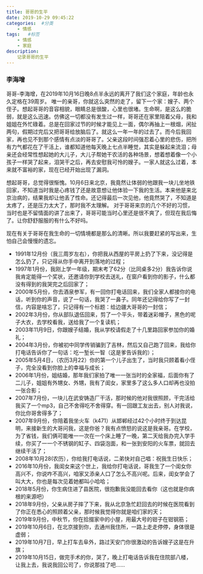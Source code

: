 ```yaml
---
title: 哥哥的生平
date: 2019-10-29 09:45:22
categories:  #分类
    - 情感
tags:   #标签
    - 情感
    - 家庭
description: 
    记录哥哥的生平
---
```


### 李海增
哥哥-李海增，在2019年10月16日晚8点半永远的离开了我们这个家庭，年龄也永久定格在39周岁。
唯一的亲哥，你就这么突然的走了，留下一个家：嫂子、两个侄子。想起哥哥的音容相貌，眼睛总是很酸，心里也很堵。生命啊，是这么的脆弱，就是这么迅速。仿佛这一切都没有发生过一样，哥哥还在家里陪着父母，我和姐姐在外忙碌着。总是在回家过节的时候才能见上一面，偶尔再抽上一根烟，闲扯两句，假期过完后又把哥哥给放脑后了。就这么一年一年的过去了。而今后我回家，再也见不到那个感情有点淡的哥哥了。父亲这段时间强忍着心里的悲伤，把所有力气都花在了干活上，谁都知道他每天晚上七点半睡觉，其实是躲起来流泪；母亲还会经常性想起她的大儿子，大儿子帮她干农活的各种场景，想着想着像一个小孩子一样哭了起来，泪哭干之后，再去安慰我可怜的嫂子。一家人就这么过着，本来就不富裕的家，现在已经开始出现了漏洞。

想起哥哥，总觉得很惭愧。10月6日来北京，我竟然让体弱的他跟我一块儿坐地铁回家，不知道当时我是心疼钱了还是故意想让他体验一下我的生活。本来他是来北京治病的，结果我却让他丢了性命。还记得最后一次见他，他竟然哭了，不知道是太疼了，还是压力太大了，那时我不太理解。
对于哥哥来京的几个不好的习惯，当时也是不留情面的讲了出来了，哥哥可能当时心里还是很不爽了，但现在我后悔了。让你舒舒服服的有什么不好吗。

现在有关于哥哥在我生命的一切情境都是那么的清晰。所以我要赶紧的写出来，生怕自己会慢慢的遗忘。
* 1991年12月份（我三周岁左右），你把我从西屋的平房上扔了下来，没记得是怎么扔了，只记得从你手中离开到落地的过程；
* 1997年1月份，我刚上学一年级，期末考了62分（比同桌多2分）我告诉你说我肯定能得一个奖状，还邀请你到学校去送礼，在窗户看到你的影子，什么都没有得到的我哭完之后回家了；
* 2000年5月份，你去酒泉参军，有一回你打电话回来，我们全家人都接你的电话，听到你的声音，说了一句话，我哭了一鼻子。同年还记得给你写了一封信，内容是啥忘了，只记得有一个标题：给边疆大哥哥的一封信；
* 2002年3月份，你从部队退伍回来，剪了一个平头，带着迷彩帽子，黑色的呢子大衣，去学校看我，送给我了一个复读机；
* 2003年11月9日，你跟嫂子结婚，我从学校请假走了十几里路回家参加你的婚礼；
* 2004年3月份，你被初中同学传销骗到了吉林，然后又自己跑了回来，我给你打电话告诉你了一句话：吃一堑长一智（这是爹告诉我的）；
* 2005年5月4日，（农历3月22）你的第一个儿子出生了，当时我只顾着看小侄子，完全没看到你脸上的幸福与成长；
* 2006年1月份，姐结婚，那年我们家拍了唯一一张当时的全家福，后面你有了二儿子，姐姐有外甥女、外甥，我有了闺女，家里多了这么多人口却再也没拍一张合影；
* 2007年7月份，一块儿在武安铸造厂干活，那时候的他对我很照顾，干完活给我买了一个mp3，自己不舍得吃不舍得穿。有一回跟工友出去，别人对我说，你比你哥舍得多了；
* 2007年9月份，你陪着我坐火车（k471）从邯郸经过42个小时终于到达昆明，来接新生的大哥问我，这是你爸？我有点愤怒的说这是我亲哥。在学校，为了省钱，我们俩可能唯一一次在一个床上睡了一晚，第二天给我办完入学手续，你买了一一个不锈钢的缸子、四袋泡面，和一张到安阳的火车票，就回去继续干活了；
* 2008年10月28(农历），你给我打电话说，二弟快对自己唱：祝我生日快乐；
* 2016年10月份，我闺女来这个世上，我给你打电话说，哥我生了一个闺女你高兴不，你说咋不高兴，咱家又添亲人口了怎么不高兴呢。后来，闺女学会了叫大大，你也是每次见着她都叫小哈哈；
* 2018年5月份，你生病住进了县医院，很抱歉我没能回去看你（这也就是你病根的来源吧）
* 2018年9月份，父亲从房子摔了下来，我从北京急忙赶回去的时候在医院看到了你正在悉心的照顾着父亲，那时候我觉得你就是咱们家的天；
* 2019年9月份，中秋节，你在拾掇家中的小屋，用最大号的钳子在钳钢筋；
* 2019年10月6日，在北京接到你，去通州我住所，一路上走走停停，身体很是虚弱；
* 2019年10月7日，早上打车去阜外，路过天安门你很激动的告诉嫂子这是在升旗；
* 2019年10月15日，做完手术的你，哭了，晚上打电话告诉我在住院部八楼，让我上去，我说我回公司了，你说那挂了吧……
